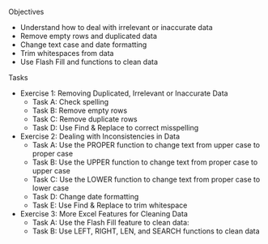 Objectives
- Understand how to deal with irrelevant or inaccurate data
- Remove empty rows and duplicated data
- Change text case and date formatting
- Trim whitespaces from data
- Use Flash Fill and functions to clean data

Tasks
- Exercise 1: Removing Duplicated, Irrelevant or Inaccurate Data
  - Task A: Check spelling
  - Task B: Remove empty rows
  - Task C: Remove duplicate rows
  - Task D: Use Find & Replace to correct misspelling
- Exercise 2: Dealing with Inconsistencies in Data
  - Task A: Use the PROPER function to change text from upper case to proper case
  - Task B: Use the UPPER function to change text from proper case to upper case
  - Task C: Use the LOWER function to change text from proper case to lower case
  - Task D: Change date formatting
  - Task E: Use Find & Replace to trim whitespace
- Exercise 3: More Excel Features for Cleaning Data
  - Task A: Use the Flash Fill feature to clean data:
  - Task B: Use LEFT, RIGHT, LEN, and SEARCH functions to clean data
